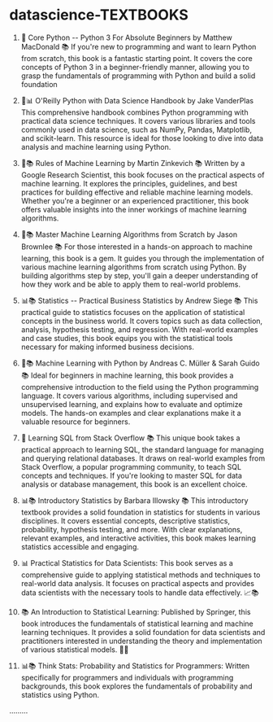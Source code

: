 # datascience-TEXTBOOKS


1. 🐍 Core Python -- Python 3 For Absolute Beginners by Matthew MacDonald 📚
If you're new to programming and want to learn Python from scratch, this book is a fantastic starting point. It covers the core concepts of Python 3 in a beginner-friendly manner, allowing you to grasp the fundamentals of programming with Python and build a solid foundation

2. 🐍📊 O'Reilly Python with Data Science Handbook by Jake VanderPlas 
This comprehensive handbook combines Python programming with practical data science techniques. It covers various libraries and tools commonly used in data science, such as NumPy, Pandas, Matplotlib, and scikit-learn. This resource is ideal for those looking to dive into data analysis and machine learning using Python.

3. 🤖📚 Rules of Machine Learning by Martin Zinkevich 📚
Written by a Google Research Scientist, this book focuses on the practical aspects of machine learning. It explores the principles, guidelines, and best practices for building effective and reliable machine learning models. Whether you're a beginner or an experienced practitioner, this book offers valuable insights into the inner workings of machine learning algorithms.

4. 🤖📚 Master Machine Learning Algorithms from Scratch by Jason Brownlee 📚
For those interested in a hands-on approach to machine learning, this book is a gem. It guides you through the implementation of various machine learning algorithms from scratch using Python. By building algorithms step by step, you'll gain a deeper understanding of how they work and be able to apply them to real-world problems.

5. 📊📚 Statistics -- Practical Business Statistics by Andrew Siege 📚
This practical guide to statistics focuses on the application of statistical concepts in the business world. It covers topics such as data collection, analysis, hypothesis testing, and regression. With real-world examples and case studies, this book equips you with the statistical tools necessary for making informed business decisions.

6. 🤖📚 Machine Learning with Python by Andreas C. Müller & Sarah Guido 📚
Ideal for beginners in machine learning, this book provides a comprehensive introduction to the field using the Python programming language. It covers various algorithms, including supervised and unsupervised learning, and explains how to evaluate and optimize models. The hands-on examples and clear explanations make it a valuable resource for beginners.

7. 💾 Learning SQL from Stack Overflow 📚
This unique book takes a practical approach to learning SQL, the standard language for managing and querying relational databases. It draws on real-world examples from Stack Overflow, a popular programming community, to teach SQL concepts and techniques. If you're looking to master SQL for data analysis or database management, this book is an excellent choice.

8. 📊📚 Introductory Statistics by Barbara Illowsky 📚
This introductory textbook provides a solid foundation in statistics for students in various disciplines. It covers essential concepts, descriptive statistics, probability, hypothesis testing, and more. With clear explanations, relevant examples, and interactive activities, this book makes learning statistics accessible and engaging.

9. 📊 Practical Statistics for Data Scientists: This book serves as a comprehensive guide to applying statistical methods and techniques to real-world data analysis. It focuses on practical aspects and provides data scientists with the necessary tools to handle data effectively. 📈📚

10. 📚 An Introduction to Statistical Learning: Published by Springer, this book introduces the fundamentals of statistical learning and machine learning techniques. It provides a solid foundation for data scientists and practitioners interested in understanding the theory and implementation of various statistical models. 🌳🤖

11. 📊📚 Think Stats: Probability and Statistics for Programmers: Written specifically for programmers and individuals with programming backgrounds, this book explores the fundamentals of probability and statistics using Python.

.........
